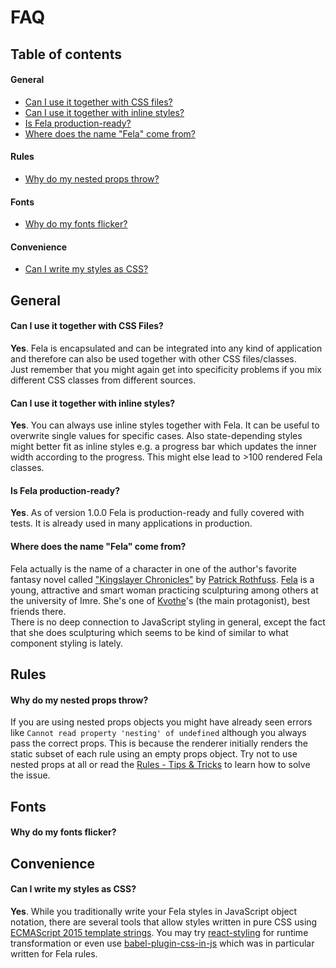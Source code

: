 # FAQ

## Table of contents
#### General
* [Can I use it together with CSS files?](#can-i-use-it-together-with-css-files)
* [Can I use it together with inline styles?](#can-i-use-it-together-with-inline-styles)
* [Is Fela production-ready?](#is-fela-production-ready)
* [Where does the name "Fela" come from?](#where-does-the-name-fela-come-from)

#### Rules
* [Why do my nested props throw?](#why-do-my-nested-props-throw)

#### Fonts
* [Why do my fonts flicker?](#why-do-my-fonts-flicker)

#### Convenience
* [Can I write my styles as CSS?](#can-i-write-my-styles-as-css)

## General
#### Can I use it together with CSS Files?
**Yes**. Fela is encapsulated and can be integrated into any kind of application and therefore can also be used together with other CSS files/classes.<br>
Just remember that you might again get into specificity problems if you mix different CSS classes from different sources.

#### Can I use it together with inline styles?
**Yes**. You can always use inline styles together with Fela. It can be useful to overwrite single values for specific cases. Also state-depending styles might better fit as inline styles e.g. a progress bar which updates the inner width according to the progress. This might else lead to >100 rendered Fela classes.

#### Is Fela production-ready?
**Yes**. As of version 1.0.0 Fela is production-ready and fully covered with tests. It is already used in many applications in production.

#### Where does the name "Fela" come from?
Fela actually is the name of a character in one of the author's favorite fantasy novel called ["Kingslayer Chronicles"](https://en.wikipedia.org/wiki/The_Kingkiller_Chronicle) by [Patrick Rothfuss](http://www.patrickrothfuss.com/content/index.asp). [Fela](http://kingkiller.wikia.com/wiki/Fela) is a young, attractive and smart woman practicing sculpturing among others at the university of Imre. She's one of [Kvothe](http://kingkiller.wikia.com/wiki/Kvothe)'s (the main protagonist), best friends there.<br>
There is no deep connection to JavaScript styling in general, except the fact that she does sculpturing which seems to be kind of similar to what component styling is lately.

## Rules
#### Why do my nested props throw?
If you are using nested props objects you might have already seen errors like `Cannot read property 'nesting' of undefined` although you always pass the correct props. This is because the renderer initially renders the static subset of each rule using an empty props object. Try not to use nested props at all or read the [Rules - Tips & Tricks](basics/Rules.md#tips--tricks) to learn how to solve the issue.

## Fonts
#### Why do my fonts flicker?

## Convenience
#### Can I write my styles as CSS?
**Yes**. While you traditionally write your Fela styles in JavaScript object notation, there are several tools that allow styles written in pure CSS using [ECMAScript 2015 template strings](https://developer.mozilla.org/de/docs/Web/JavaScript/Reference/template_strings). You may try [react-styling](https://github.com/halt-hammerzeit/react-styling) for runtime transformation or even use [babel-plugin-css-in-js](https://github.com/jakecoxon/babel-plugin-css-to-js) which was in particular written for Fela rules.
